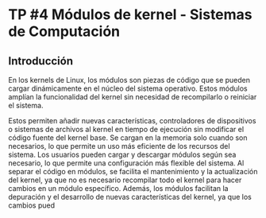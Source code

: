 # TP #4 Módulos de kernel - Sistemas de Computación

## Introducción

En los kernels de Linux, los módulos son piezas de código que se pueden cargar dinámicamente en el núcleo del sistema operativo. Estos módulos amplían la funcionalidad del kernel sin necesidad de recompilarlo o reiniciar el sistema.

Estos permiten añadir nuevas características, controladores de dispositivos o sistemas de archivos al kernel en tiempo de ejecución sin modificar el código fuente del kernel base. Se cargan en la memoria solo cuando son necesarios, lo que permite un uso más eficiente de los recursos del sistema. Los usuarios pueden cargar y descargar módulos según sea necesario, lo que permite una configuración más flexible del sistema. Al separar el código en módulos, se facilita el mantenimiento y la actualización del kernel, ya que no es necesario recompilar todo el kernel para hacer cambios en un módulo específico. Además, los módulos facilitan la depuración y el desarrollo de nuevas características del kernel, ya que los cambios pued